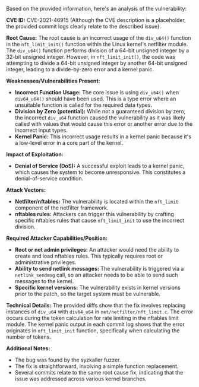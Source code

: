 Based on the provided information, here's an analysis of the vulnerability:

**CVE ID:** CVE-2021-46915 (Although the CVE description is a placeholder, the provided commit logs clearly relate to the described issue).

**Root Cause:**
The root cause is an incorrect usage of the `div_u64()` function in the `nft_limit_init()` function within the Linux kernel's netfilter module. The `div_u64()` function performs division of a 64-bit unsigned integer by a 32-bit unsigned integer. However, in `nft_limit_init()`, the code was attempting to divide a 64-bit unsigned integer by another 64-bit unsigned integer, leading to a divide-by-zero error and a kernel panic.

**Weaknesses/Vulnerabilities Present:**
- **Incorrect Function Usage:** The core issue is using `div_u64()` when `div64_u64()` should have been used. This is a type error where an unsuitable function is called for the required data types.
- **Division by Zero (potential):** While not a guaranteed division by zero, the incorrect `div_u64` function caused the vulnerability as it was likely called with values that would cause this error or another error due to the incorrect input types.
- **Kernel Panic:** This incorrect usage results in a kernel panic because it's a low-level error in a core part of the kernel.

**Impact of Exploitation:**
- **Denial of Service (DoS):** A successful exploit leads to a kernel panic, which causes the system to become unresponsive. This constitutes a denial-of-service condition.

**Attack Vectors:**
- **Netfilter/nftables:** The vulnerability is located within the `nft_limit` component of the netfilter framework.
- **nftables rules:** Attackers can trigger this vulnerability by crafting specific nftables rules that cause `nft_limit_init` to use the incorrect division.

**Required Attacker Capabilities/Position:**
- **Root or net admin privileges:** An attacker would need the ability to create and load nftables rules. This typically requires root or administrative privileges.
- **Ability to send netlink messages:** The vulnerability is triggered via a `netlink_sendmsg` call, so an attacker needs to be able to send such messages to the kernel.
- **Specific kernel versions:** The vulnerability exists in kernel versions prior to the patch, so the target system must be vulnerable.

**Technical Details:**
The provided diffs show that the fix involves replacing instances of `div_u64` with `div64_u64` in `net/netfilter/nft_limit.c`. The error occurs during the token calculation for rate limiting in the nftables limit module. The kernel panic output in each commit log shows that the error originates in `nft_limit_init` function, specifically when calculating the number of tokens.

**Additional Notes:**
- The bug was found by the syzkaller fuzzer.
- The fix is straightforward, involving a simple function replacement.
- Several commits relate to the same root cause fix, indicating that the issue was addressed across various kernel branches.
